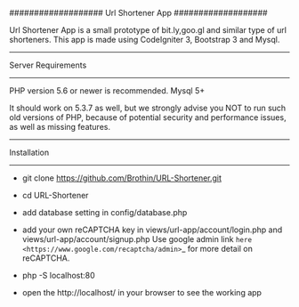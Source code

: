 ###################
Url Shortener App
###################

Url Shortener App is a small prototype of bit.ly,goo.gl and similar type of url shorteners.
This app is made using CodeIgniter 3, Bootstrap 3 and Mysql.

*******************
Server Requirements
*******************

PHP version 5.6 or newer is recommended.
Mysql 5+

It should work on 5.3.7 as well, but we strongly advise you NOT to run
such old versions of PHP, because of potential security and performance
issues, as well as missing features.

************
Installation
************

- git clone https://github.com/Brothin/URL-Shortener.git

- cd URL-Shortener

- add database setting in config/database.php

- add your own reCAPTCHA key in views/url-app/account/login.php and views/url-app/account/signup.php
Use google admin link `here <https://www.google.com/recaptcha/admin>`_ for more detail on reCAPTCHA.

- php -S localhost:80

- open the http://localhost/ in your browser to see the working app
